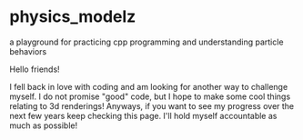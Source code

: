 # physics_modelz
a playground for practicing cpp programming and understanding particle behaviors

Hello friends!

I fell back in love with coding and am looking for another way to challenge myself. I do not promise "good"
code, but I hope to make some cool things relating to 3d renderings! Anyways, if you want to see my progress
over the next few years keep checking this page. I'll hold myself accountable as much as possible!

